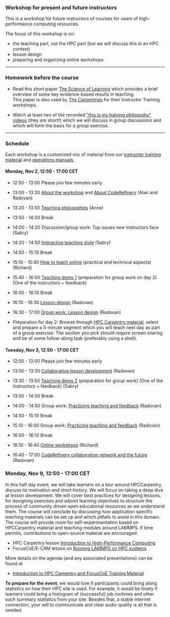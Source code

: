 

### Workshop for present and future instructors

This is a workshop for future instructors of courses for users
of high-performance computing resources.

The focus of this workshop is on:
- the teaching part, not the HPC part (but we will discuss this in an HPC context)
- lesson design
- preparing and organizing online workshops

---

### Homework before the course

- Read this short paper 
  [The Science of Learning](https://carpentries.github.io/instructor-training/files/papers/science-of-learning-2015.pdf) 
  which provides a brief overview of some key evidence-based results in teaching.  
  This paper is also used by [The Carpentries](https://carpentries.org/) for their Instructor Training workshops.

- Watch at least two of the recorded
  ["this is my training philosophy" videos](https://www.youtube.com/playlist?list=PLpLblYHCzJAAHF89P-GCjEXWC8CF-7nhX)
  (they are short!)
  which we will
  discuss in group discussions and which will form the basis for a group
  exercise.

---

### Schedule

Each workshop is a customized mix of material from our [instructor
training
material](https://coderefinery.github.io/instructor-training/) and
[operations manuals](https://coderefinery.github.io/manuals/).

#### Monday, Nov 2, 12:50 - 17:00 CET

- 12:50 - 13:00
  Please join few minutes early

- 13:00 - 13:20
  [About the workshop](https://coderefinery.github.io/instructor-training/welcome/) and
  [About CodeRefinery](https://coderefinery.github.io/instructor-training/about-coderefinery/)
  (Alan and Radovan)

- 13:20 - 13:50
  [Teaching philosophies](https://coderefinery.github.io/instructor-training/02-teaching-philosophies/)
  (Anne)

- 13:50 - 14:00
  Break

- 14:00 - 14:20
  Discussion/group work:
  Top issues new instructors face
  (Sabry)

- 14:20 - 14:50
  [Interactive teaching style](https://coderefinery.github.io/instructor-training/03-teaching-style/)
  (Sabry)

- 14:50 - 15:10
  Break

- 15:10 - 15:40
  [How to teach online](https://coderefinery.github.io/instructor-training/teaching-strategies/) (practical and technical aspects)
  (Richard)

- 15:40 - 16:00
  [Teaching demo 1](https://coderefinery.github.io/instructor-training/teaching-practice/) (preparation for group work on day 2)
  (One of the instructors + feedback)

- 16:00 - 16:10
  Break

- 16:10 - 16:30
  [Lesson design](https://coderefinery.github.io/instructor-training/lesson-design/)
  (Radovan)

- 16:30 - 17:00
  [Group work: Lesson design](https://coderefinery.github.io/instructor-training/lesson-design/#practice-backwards-design)
  (Radovan)

- Preparation for day 2:
  Browse through [HPC Carpentry material](https://github.com/hpc-carpentry),
  select and prepare a 5-minute segment which you will teach next day as part of a group exercise.
  The section you pick should require screen sharing and be of some follow-along task (preferably
  using a shell).


#### Tuesday, Nov 3, 12:50 - 17:00 CET

- 12:50 - 13:00
  Please join few minutes early

- 13:00 - 13:30
  [Collaborative lesson development](https://coderefinery.github.io/instructor-training/lesson-development/)
  (Radovan)

- 13:30 - 13:50
  [Teaching demo 2](https://coderefinery.github.io/instructor-training/teaching-practice/) (preparation for group work)
  (One of the instructors + feedback) (Sabry)

- 13:50 - 14:00
  Break

- 14:00 - 14:50
  Group work:
  [Practicing teaching and feedback](https://coderefinery.github.io/instructor-training/teaching-practice/)
  (Radovan)

- 14:50 - 15:10
  Break

- 15:10 - 16:00
  Group work:
  [Practicing teaching and feedback](https://coderefinery.github.io/instructor-training/teaching-practice/)
  (Radovan)

- 16:00 - 16:10
  Break

- 16:10 - 16:40
  [Online workshops](https://coderefinery.github.io/instructor-training/workshops-online/)
  (Richard)

- 16:40 - 17:00
  [CodeRefinery collaboration network and the future](https://coderefinery.github.io/instructor-training/future/)
  (Radovan)


### Monday, Nov 9, 12:50 - 17:00 CET

In this half day event, we will take learners on a tour around HPCCarpentry,
discuss its motivation and short history. We will focus on taking a deep dive
at lesson development. We will cover best practices for designing lessons, for
designing exercises and adjoint learning objectives to structure the process of
community driven open educational resources as we understand them. The course
will conclude by discussing how application specific teaching materials can be
set up and which pitfalls to avoid in this domain. The course will provide room
for self-experimentation based on HPCCarpentry material and teaching modules
around LAMMPS. If time permits, contributions to open-source material are
encouraged.

- HPC Carpentry lesson [Introduction to High-Performance Computing](https://hpc-carpentry.github.io/hpc-intro/)
- FocusCoE/E-CAM lesson on [Running LAMMPS on HPC systems](https://fzj-jsc.github.io/tuning_lammps/)

More details on the agenda (and any associated presentations) can be found at

- [Introduction to HPC Carpentry and FocusCoE Training Material](https://psteinb.github.io/hpccarpentry-mini-intro/)

**To prepare for the event**, we would love if participants could bring along
statistics on how their HPC site is used. For example, it would be lovely if
learners could bring a histogram of (successful) job runtimes and other such
summary statistics from your site. Besides that, a stable internet connection,
your will to communicate and clear audio quality is all that is needed.
